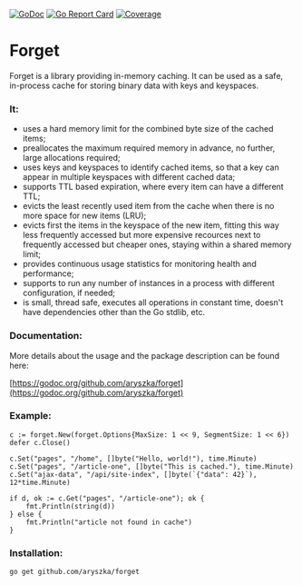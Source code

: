 [![GoDoc](https://godoc.org/github.com/aryszka/forget?status.svg)](https://godoc.org/github.com/aryszka/forget)
[![Go Report Card](https://goreportcard.com/badge/github.com/aryszka/forget)](https://goreportcard.com/report/github.com/aryszka/forget)
[![Coverage](http://gocover.io/_badge/github.com/aryszka/forget)](http://gocover.io/github.com/aryszka/forget)

# Forget

Forget is a library providing in-memory caching. It can be used as a safe, in-process cache for storing binary
data with keys and keyspaces.

### It:

- uses a hard memory limit for the combined byte size of the cached items;
- preallocates the maximum required memory in advance, no further, large allocations required;
- uses keys and keyspaces to identify cached items, so that a key can appear in multiple keyspaces with
  different cached data; 
- supports TTL based expiration, where every item can have a different TTL;
- evicts the least recently used item from the cache when there is no more space for new items (LRU);
- evicts first the items in the keyspace of the new item, fitting this way less frequently accessed but more
  expensive recources next to frequently accessed but cheaper ones, staying within a shared memory limit;
- provides continuous usage statistics for monitoring health and performance;
- supports to run any number of instances in a process with different configuration, if needed;
- is small, thread safe, executes all operations in constant time, doesn't have dependencies other than the Go
  stdlib, etc.

### Documentation:

More details about the usage and the package description can be found here:

[https://godoc.org/github.com/aryszka/forget](https://godoc.org/github.com/aryszka/forget)

### Example:

```
c := forget.New(forget.Options{MaxSize: 1 << 9, SegmentSize: 1 << 6})
defer c.Close()

c.Set("pages", "/home", []byte("Hello, world!"), time.Minute)
c.Set("pages", "/article-one", []byte("This is cached."), time.Minute)
c.Set("ajax-data", "/api/site-index", []byte(`{"data": 42}`), 12*time.Minute)

if d, ok := c.Get("pages", "/article-one"); ok {
	fmt.Println(string(d))
} else {
	fmt.Println("article not found in cache")
}
```

### Installation:

```
go get github.com/aryszka/forget
```
